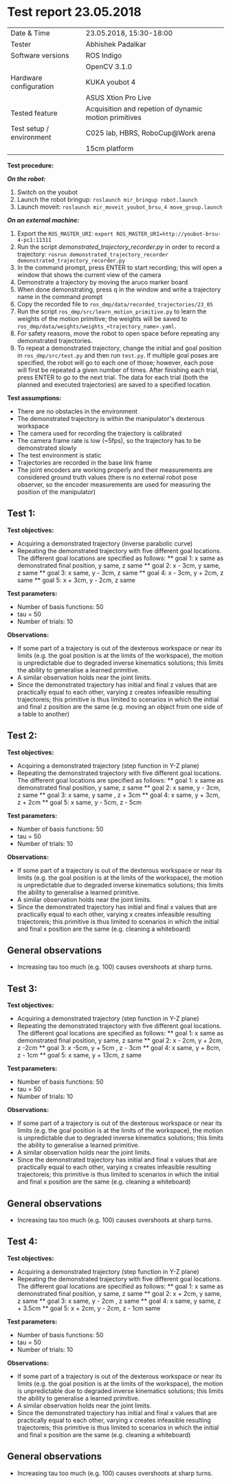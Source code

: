 Test report 23.05.2018
======================

|                                      |                                       |
|--------------------------------------|---------------------------------------|
| Date & Time                          | 23.05.2018, 15:30-18:00               |
| Tester                               | Abhishek Padalkar                     |
| Software versions                    | ROS Indigo                            |
|                                      | OpenCV 3.1.0                          |
| Hardware configuration               | KUKA youbot 4                         |
|                                      | ASUS Xtion Pro Live                   |
| Tested feature                       | Acquisition and repetion of dynamic motion primitives |
| Test setup / environment             | C025 lab, HBRS, RoboCup@Work arena    |
|                                      | 15cm platform                         |


__Test procedure:__

___On the robot:___
1. Switch on the youbot
2. Launch the robot bringup: `roslaunch mir_bringup robot.launch`
3. Launch moveit: `roslaunch mir_moveit_youbot_brsu_4 move_group.launch`

___On an external machine:___
1. Export the `ROS_MASTER_URI`: `export ROS_MASTER_URI=http://youbot-brsu-4-pc1:11311`
2. Run the script *demonstrated_trajectory_recorder.py* in order to record a trajectory: `rosrun demonstrated_trajectory_recorder demonstrated_trajectory_recorder.py`
3. In the command prompt, press ENTER to start recording; this will open a window that shows the current view of the camera
4. Demonstrate a trajectory by moving the aruco marker board
5. When done demonstrating, press q in the window and write a trajectory name in the command prompt
6. Copy the recorded file to `ros_dmp/data/recorded_trajectories/23_05`
7. Run the script `ros_dmp/src/learn_motion_primitive.py` to learn the weights of the motion primitive; the weights will be saved to `ros_dmp/data/weights/weights_<trajectory_name>.yaml`.
8. For safety reasons, move the robot to open space before repeating any demonstrated trajectories.
9. To repeat a demonstrated trajectory, change the initial and goal position in `ros_dmp/src/test.py` and then run `test.py`. If multiple goal poses are specified, the robot will go to each one of those; however, each pose will first be repeated a given number of times. After finishing each trial, press ENTER to go to the next trial. The data for each trial (both the planned and executed trajectories) are saved to a specified location.


__Test assumptions:__
* There are no obstacles in the environment
* The demonstrated trajectory is within the manipulator's dexterous workspace
* The camera used for recording the trajectory is calibrated
* The camera frame rate is low (~5fps), so the trajectory has to be demonstrated slowly
* The test environment is static
* Trajectories are recorded in the base link frame
* The joint encoders are working properly and their measurements are considered ground truth values (there is no external robot pose observer, so the encoder measurements are used for measuring the position of the manipulator)


Test 1:
--------
__Test objectives:__
* Acquiring a demonstrated trajectory (inverse parabolic curve)
* Repeating the demonstrated trajectory with five different goal locations. The different goal locations are specified as follows:
** goal 1: x same as demonstrated final position, y same, z same
** goal 2: x - 3cm, y same, z same
** goal 3: x same, y - 3cm, z same
** goal 4: x - 3cm, y + 2cm, z same
** goal 5: x + 3cm, y - 2cm, z same

__Test parameters:__
* Number of basis functions: 50
* tau = 50
* Number of trials: 10

__Observations:__
* If some part of a trajectory is out of the dexterous workspace or near its limits (e.g. the goal position is at the limits of the workspace), the motion is unpredictable due to degraded inverse kinematics solutions; this limits the ability to generalise a learned primitive.
* A similar observation holds near the joint limits.
* Since the demonstrated trajectory has initial and final z values that are practically equal to each other, varying z creates infeasible resulting trajectoreis; this primitive is thus limited to scenarios in which the initial and final z position are the same (e.g. moving an object from one side of a table to another)
 


Test 2:
--------
__Test objectives:__
* Acquiring a demonstrated trajectory (step function in Y-Z plane) 
* Repeating the demonstrated trajectory with five different goal locations. The different goal locations are specified as follows:
** goal 1: x same as demonstrated final position, y same, z same
** goal 2: x same, y - 3cm, z same
** goal 3: x same, y same , z + 3cm
** goal 4: x same, y + 3cm, z + 2cm
** goal 5: x same, y - 5cm, z - 5cm

__Test parameters:__
* Number of basis functions: 50
* tau = 50
* Number of trials: 10

__Observations:__
* If some part of a trajectory is out of the dexterous workspace or near its limits (e.g. the goal position is at the limits of the workspace), the motion is unpredictable due to degraded inverse kinematics solutions; this limits the ability to generalise a learned primitive.
* A similar observation holds near the joint limits.
* Since the demonstrated trajectory has initial and final x values that are practically equal to each other, varying x creates infeasible resulting trajectoreis; this primitive is thus limited to scenarios in which the initial and final x position are the same (e.g. cleaning a whiteboard)


General observations
------------------
* Increasing tau too much (e.g. 100) causes overshoots at sharp turns.





Test 3:
--------
__Test objectives:__
* Acquiring a demonstrated trajectory (step function in Y-Z plane) 
* Repeating the demonstrated trajectory with five different goal locations. The different goal locations are specified as follows:
** goal 1: x same as demonstrated final position, y same, z same
** goal 2: x - 2cm, y + 2cm, z -2cm
** goal 3: x -5cm, y + 5cm , z - 3cm
** goal 4: x same, y + 8cm, z - 1cm
** goal 5: x same, y + 13cm, z same

__Test parameters:__
* Number of basis functions: 50
* tau = 50
* Number of trials: 10

__Observations:__
* If some part of a trajectory is out of the dexterous workspace or near its limits (e.g. the goal position is at the limits of the workspace), the motion is unpredictable due to degraded inverse kinematics solutions; this limits the ability to generalise a learned primitive.
* A similar observation holds near the joint limits.
* Since the demonstrated trajectory has initial and final x values that are practically equal to each other, varying x creates infeasible resulting trajectoreis; this primitive is thus limited to scenarios in which the initial and final x position are the same (e.g. cleaning a whiteboard)


General observations
------------------
* Increasing tau too much (e.g. 100) causes overshoots at sharp turns.




Test 4:
--------
__Test objectives:__
* Acquiring a demonstrated trajectory (step function in Y-Z plane) 
* Repeating the demonstrated trajectory with five different goal locations. The different goal locations are specified as follows:
** goal 1: x same as demonstrated final position, y same, z same
** goal 2: x + 2cm, y same, z same
** goal 3: x same, y - 2cm , z same
** goal 4: x same, y same, z + 3.5cm
** goal 5: x + 2cm, y - 2cm, z - 1cm same

__Test parameters:__
* Number of basis functions: 50
* tau = 50
* Number of trials: 10

__Observations:__
* If some part of a trajectory is out of the dexterous workspace or near its limits (e.g. the goal position is at the limits of the workspace), the motion is unpredictable due to degraded inverse kinematics solutions; this limits the ability to generalise a learned primitive.
* A similar observation holds near the joint limits.
* Since the demonstrated trajectory has initial and final x values that are practically equal to each other, varying x creates infeasible resulting trajectoreis; this primitive is thus limited to scenarios in which the initial and final x position are the same (e.g. cleaning a whiteboard)


General observations
------------------
* Increasing tau too much (e.g. 100) causes overshoots at sharp turns.

